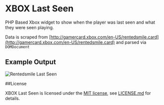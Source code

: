 # XBOX Last Seen

PHP Based Xbox widget to show when the player was last seen and what they were seen playing.

Data is scraped from [http://gamercard.xbox.com/en-US/rentedsmile.card](http://gamercard.xbox.com/en-US/rentedsmile.card) and parsed via `DOMDocument`

## Example Output

![Rentedsmile Last Seen](http://www.jamiebicknell.com/uploads/1309882319.jpg)

##License

XBOX Last Seen is licensed under the [MIT license](http://opensource.org/licenses/MIT), see [LICENSE.md](https://github.com/jamiebicknell/XBOX-Last-Seen-Widget/blob/master/LICENSE.md) for details.